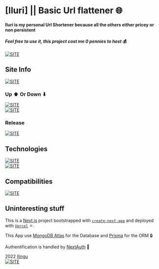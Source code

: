 # [Iluri] || Basic Url flattener 🌐

#### **Iluri is my personal Url Shortener because all the others either pricey or non persistent**

#### _Feel free to use it, this project cost me 0 pennies to host_ 💰

[![SITE](https://forthebadge.com/images/badges/check-it-out.svg)](https://iluri.vercel.app)

## Site Info

[![SITE](https://img.shields.io/maintenance/yes/2022)](https://iluri.vercel.app)

### Up ⬆ Or Down ⬇

[![SITE](https://img.shields.io/website-up-down-green-red/https/iluri.vercel.app.svg)](https://iluri.vercel.app/)  
[![SITE](https://therealsujitk-vercel-badge.vercel.app/?app=iluri)](https://vercel.com/)

### Release

[![SITE](https://img.shields.io/badge/Iluri%20release-beta-blue)](https://iluri.vercel.app/)

## Technologies

[![SITE](https://img.shields.io/badge/dependencies-up%20to%20date-green)](https://www.npmjs.com/)  
[![SITE](https://img.shields.io/static/v1?label=MADE%20WITH&message=NextJS&color=61DBFB)](https://nextjs.org/)

## Compatibilities

[![SITE](https://img.shields.io/static/v1?label=Compatible%20With&message=all&color=C13B3A)](https://iluri.vercel.app/)

## Uninteresting stuff

This is a [Next.js](https://nextjs.org/) project bootstrapped with [`create-next-app`](https://github.com/vercel/next.js/tree/canary/packages/create-next-app) and deployed with [`Vercel`](https://vercel.com/) ⚛.

This App use [MongoDB Atlas](https://mongodb.com/) for the Database and [Prisma](https://prisma.io) for the ORM 🔒

Authentification is handled by [NextAuth](https://next-auth.js.org/) 🔰

2022 [Ilingu](https://github.com/Ilingu)  
[![SITE](https://img.shields.io/badge/Licence-MIT-yellow)](https://github.com/Ilingu/ack_v2/blob/main/LICENSE)
